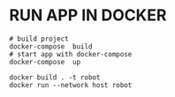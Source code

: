 # RUN APP IN DOCKER

```shell
# build project
docker-compose  build
# start app with docker-compose 
docker-compose  up
```


```shell
docker build . -t robot
docker run --network host robot
```